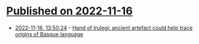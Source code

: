# [Published on 2022-11-16](index.md)

* [2022-11-16, 13:50:24](https://news.ycombinator.com/item?id=33622825) - [Hand of Irulegi: ancient artefact could help trace origins of Basque language](https://www.theguardian.com/world/2022/nov/15/hand-of-irulegi-ancient-spanish-artefact-rewrites-history-of-basque-language)
